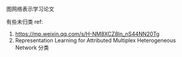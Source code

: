 图网络表示学习论文

有些未归类
ref: 
1. https://mp.weixin.qq.com/s/H-NM8XCZ8ln_nS44NN20Tg
2. Representation Learning for Attributed Multiplex Heterogeneous Network 分类
